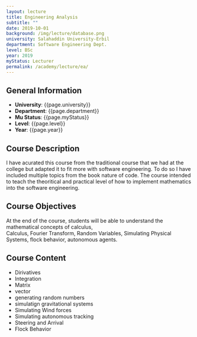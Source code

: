 ```yaml
---
layout: lecture
title: Engineering Analysis
subtitle: ""
date: 2019-10-01
background: /img/lecture/database.png
university: Salahaddin University-Erbil
department: Software Engineering Dept.
level: BSc
year: 2019
myStatus: Lecturer
permalink: /academy/lecture/ea/
---
```


## General Information

- **University**: {{page.university}}
- **Department**: {{page.department}}
- **Mu Status**: {{page.myStatus}}
- **Level**: {{page.level}}
- **Year**: {{page.year}}

## Course Description

I have acurated this course from the traditional course that we had at the college but adapted it to fit more with software engineering. To do so I have included multiple topics from the book nature of code. The course intended to teach the theoritical and practical level of how to implement mathematics into the software engineering.

## Course Objectives

At the end of the course, students will be able to understand the mathematical concepts of calculus,  
Calculus, Fourier Transform, Random Variables, Simulating Physical Systems, flock behavior, autonomous agents.

## Course Content

- Dirivatives
- Integration
- Matrix
- vector
- generating random numbers
- simulatign gravitational systems
- Simulating Wind forces
- Simulating autonomous tracking
- Steering and Arrival
- Flock Behavior
